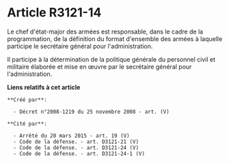 # Article R3121-14

Le chef d'état-major des armées est responsable, dans le cadre de la programmation, de la définition du format d'ensemble des
armées à laquelle participe le secrétaire général pour l'administration.

Il participe à la détermination de la politique générale du personnel civil et militaire élaborée et mise en œuvre par le
secrétaire général pour l'administration.

**Liens relatifs à cet article**

	**Créé par**:

	  - Décret n°2008-1219 du 25 novembre 2008 - art. (V)

	**Cité par**:

	  - Arrêté du 20 mars 2015 - art. 19 (V)
	  - Code de la défense. - art. D3121-21 (V)
	  - Code de la défense. - art. D3121-24 (V)
	  - Code de la défense. - art. D3121-24-1 (V)
